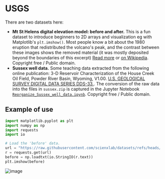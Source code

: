 # USGS

There are two datasets here:

- **Mt St Helens digital elevation model: before and after.** This is a fun dataset to introduce beginners to 2D arrays and visualization eg with Matplotlib's `plt.imshow()`. Most people know a bit about the 1980 eruption that redistributed the volcano's peak, and the contrast between these images shows the removed material (it was mostly deposited beyond the boundaries of this excerpt) [Read more](https://www.usgs.gov/media/images/digital-elevation-map-mount-st-helens-pre-and-post-1980) or [on Wikipedia](https://en.wikipedia.org/wiki/1980_eruption_of_Mount_St._Helens). Copyright free / Public domain.
- **Sussex well data.** Some teaching data extracted from the following online publication: 3-D Reservoir Characterization of the House Creek Oil Field, Powder River Basin, Wyoming, V1.00. [U.S. GEOLOGICAL SURVEY DIGITAL DATA SERIES DDS-33.](https://pubs.usgs.gov/dds/dds-033/USGS_3D/data_set/dreadme.htm). The conversion of the raw data into the files in `sussex.zip` is captured in the Jupyter Notebook [`Reorganize_Sussex_well_data.ipynb`](./Reorganize_Sussex_well_data.ipynb). Copyright free / Public domain.

## Example of use

```python
import matplotlib.pyplot as plt
import numpy as np
import requests
import io

# Load the 'before' data.
url = "https://raw.githubusercontent.com/scienxlab/datasets/refs/heads/main/usgs/st-helens-before.txt"
r = requests.get(url)
before = np.loadtxt(io.StringIO(r.text))
plt.imshow(before)
```

![image](https://github.com/user-attachments/assets/61e26626-8294-4384-9737-5ce5ebf5e443)
